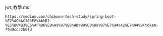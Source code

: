 jwt_教學.md

	https://medium.com/chikuwa-tech-study/spring-boot-%E7%AC%AC18%E8%AA%B2-%E5%B8%B3%E5%AF%86%E9%A9%97%E8%AD%89%E8%88%87%E7%94%A2%E7%94%9Ftoken-79d9ccc2b6fd
